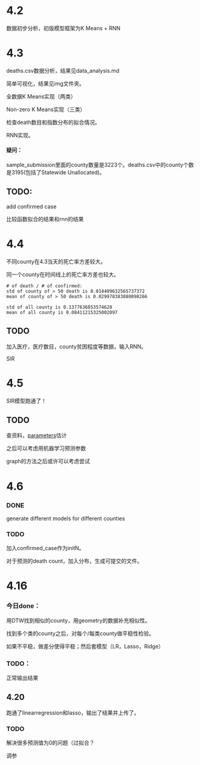 # 4.2

数据初步分析，初版模型框架为K Means + RNN



# 4.3

deaths.csv数据分析，结果见data_analysis.md

简单可视化，结果见img文件夹。

全数据K Means实现（两类）

Non-zero K Means实现（三类）

检查death数目和指数分布的拟合情况。

RNN实现。



#### **疑问**：

sample_submission里面的county数量是3223个。deaths.csv中的county个数是3195(包括了Statewide Unallocated)。



## TODO:

add confirmed case

比较函数拟合的结果和rnn的结果

# 4.4

不同county在4.3当天的死亡率方差较大。

同一个county在时间线上的死亡率方差也较大。

```
# of death / # of confirmed:
std of county of > 50 death is 0.014409632565737372
mean of county of > 50 death is 0.029978383880098266

std of all county is 0.1377636853574628
mean of all county is 0.08411215325002097
```



## TODO

加入医疗，医疗数目，county贫困程度等数据，输入RNN。

SIR

# 4.5

SIR模型跑通了！



## TODO

查资料，[parameters](https://github.com/ryansmcgee/seirsplus)估计

之后可以考虑用机器学习预测参数

graph的方法之后或许可以考虑尝试



# 4.6

### DONE

generate different models for different counties



### TODO

加入confirmed_case作为initN。

对于预测的death count，加入分布，生成可提交的文件。



# 4.16

### 今日done：

用DTW找到相似的county，用geometry的数据补充相似性。

找到多个类的county之后，对每个/每类county做平稳性检验。

如果不平稳，做差分使得平稳；然后套模型（LR，Lasso，Ridge）



### TODO：

正常输出结果





## 4.20

跑通了linearregression和lasso，输出了结果并上传了。

### TODO

解决很多预测值为0的问题（过拟合？

调参